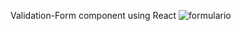 Validation-Form component using React
![formulario](https://user-images.githubusercontent.com/69878700/175613560-b89e88ff-259d-4871-a604-f09766b11b1c.jpg)

